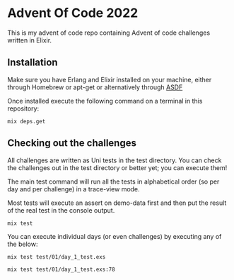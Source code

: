 # Advent Of Code 2022

This is my advent of code repo containing Advent of code challenges written in
Elixir.

## Installation

Make sure you have Erlang and Elixir installed on your machine, either through
Homebrew or apt-get or alternatively through [ASDF](https://asdf-vm.com/)

Once installed execute the following command on a terminal in this repository:

```
mix deps.get
```

## Checking out the challenges

All challenges are written as Uni tests in the test directory. You can check the
challenges out in the test directory or better yet; you can execute them!

The main test command will run all the tests in alphabetical order (so per day
and per challenge) in a trace-view mode.

Most tests will execute an assert on demo-data first and then put the result of
the real test in the console output.

```
mix test
```

You can execute individual days (or even challenges) by executing any of the
below:

```
mix test test/01/day_1_test.exs

mix test test/01/day_1_test.exs:78
```
